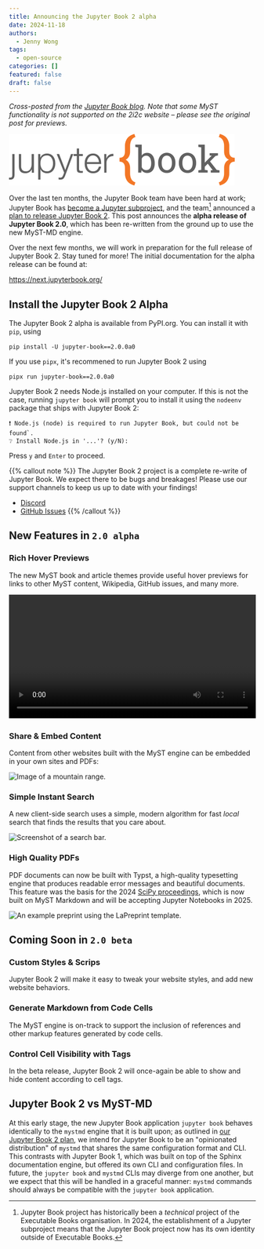 ```yaml
---
title: Announcing the Jupyter Book 2 alpha
date: 2024-11-18
authors:
  - Jenny Wong
tags:
  - open-source
categories: []
featured: false
draft: false
---
```


*Cross-posted from the [Jupyter Book blog](https://blog.jupyterbook.org/). Note that some MyST functionality is not supported on the 2i2c website – please see the original post for previews.*

![Jupyter Book 2 logo](featured.png)

Over the last ten months, the Jupyter Book team have been hard at work; Jupyter Book has [become a Jupyter subproject](https://github.com/jupyter/governance/pull/229), and the team[^jb-eb] announced a [plan to release Jupyter Book 2][plan]. This post announces the **alpha release of Jupyter Book 2.0**, which has been re-written from the ground up to use the new MyST-MD engine.

Over the next few months, we will work in preparation for the full release of Jupyter Book 2. Stay tuned for more! The initial documentation for the alpha release can be found at:

<https://next.jupyterbook.org/>

## Install the Jupyter Book 2 Alpha

The Jupyter Book 2 alpha is available from PyPI.org. You can install it with `pip`, using

```shell
pip install -U jupyter-book==2.0.0a0
```

If you use `pipx`, it's recommened to run Jupyter Book 2 using

```shell
pipx run jupyter-book==2.0.0a0
```

Jupyter Book 2 needs Node.js installed on your computer. If this is not the case, running `jupyter book` will prompt you to install it using the `nodeenv` package that ships with Jupyter Book 2:

```
❗ Node.js (node) is required to run Jupyter Book, but could not be found`.
❔ Install Node.js in '...'? (y/N):
```

Press `y` and `Enter` to proceed.

{{% callout note %}}
The Jupyter Book 2 project is a complete re-write of Jupyter Book. We expect there to be bugs and breakages! Please use our support channels to keep us up to date with your findings!

- [Discord](https://discord.mystmd.org/)
- [GitHub Issues](https://github.com/jupyter-book/jupyter-book/issues/new?template=prerelease.yml)
{{% /callout %}}

## New Features in `2.0 alpha`

### Rich Hover Previews

The new MyST book and article themes provide useful hover previews for links to other MyST content, Wikipedia, GitHub issues, and many more.

<video width="100%" autoplay>
    <source src="https://github.com/jupyter-book/blog/raw/refs/heads/main/media/hover-previews.mp4" type="video/mp4">
</video>

### Share & Embed Content

Content from other websites built with the MyST engine can be embedded in your own sites and PDFs:

![Image of a mountain range.](https://cdn.curvenote.com/0192bff5-9c9d-722f-92bf-e702aa8e1f46/public/c8830546aa82907becb6cd46c414a80c.webp "Cross-referenced content can easily be embedded and re-captioned into other pages and projects, such as this figure to <https://mystmd.org/guide/embed#mylabel>.")

### Simple Instant Search

A new client-side search uses a simple, modern algorithm for fast _local_ search that finds the results that you care about.

![Screenshot of a search bar.](https://github.com/jupyter-book/blog/blob/main/media/search.png?raw=true "Client-side search uses simple, modern, [Algolia](https://algolia.com)-inspired search algorithm to provide _useful_ search results. We will be iterating on this in the near future for even richer search results!")

### High Quality PDFs

PDF documents can now be built with Typst, a high-quality typesetting engine that produces readable error messages and beautiful documents. This feature was the basis for the 2024 [SciPy proceedings][proceedings], which is now built on MyST Markdown and will be accepting Jupyter Notebooks in 2025.

![An example preprint using the LaPreprint template.](https://raw.githubusercontent.com/rowanc1/LaPreprint/68f5ccbf1e1e26819149bcea1d547dfdfc5ceecd/example/files/screenshot.png "Example of the LaPreprint Typst template for rendering PDFs from Jupyter Book (via the MyST Engine).")

## Coming Soon in `2.0 beta`

### Custom Styles & Scrips

Jupyter Book 2 will make it easy to tweak your website styles, and add new website behaviors.

### Generate Markdown from Code Cells

The MyST engine is on-track to support the inclusion of references and other markup features generated by code cells.

### Control Cell Visibility with Tags

In the beta release, Jupyter Book 2 will once-again be able to show and hide content according to cell tags.

## Jupyter Book 2 vs MyST-MD

At this early stage, the new Jupyter Book application `jupyter book` behaves identically to the `mystmd` engine that it is built upon; as outlined in [our Jupyter Book 2 plan][plan], we intend for Jupyter Book to be an "opinionated distribution" of `mystmd` that shares the same configuration format and CLI. This contrasts with Jupyter Book 1, which was built on top of the Sphinx documentation engine, but offered its own CLI and configuration files. In future, the `jupyter book` and `mystmd` CLIs may diverge from one another, but we expect that this will be handled in a graceful manner: `mystmd` commands should always be compatible with the `jupyter book` application.

[proceedings]: https://proceedings.scipy.org
[plan]: https://executablebooks.org/en/latest/blog/2024-05-20-jupyter-book-myst/

[^jb-eb]: Jupyter Book project has historically been a _technical_ project of the Executable Books organisation. In 2024, the establishment of a Jupyter subproject means that the Jupyter Book project now has its own identity outside of Executable Books.

